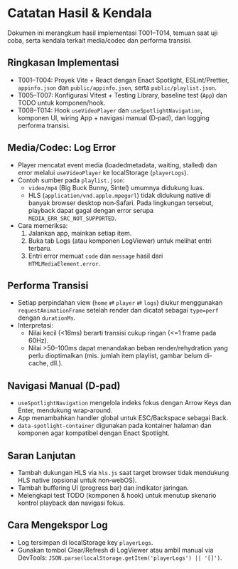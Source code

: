 # Catatan Hasil & Kendala

Dokumen ini merangkum hasil implementasi T001–T014, temuan saat uji coba, serta kendala terkait media/codec dan performa transisi.

## Ringkasan Implementasi
- T001–T004: Proyek Vite + React dengan Enact Spotlight, ESLint/Prettier, `appinfo.json` dan `public/appinfo.json`, serta `public/playlist.json`.
- T005–T007: Konfigurasi Vitest + Testing Library, baseline test (`App`) dan TODO untuk komponen/hook.
- T008–T014: Hook `useVideoPlayer` dan `useSpotlightNavigation`, komponen UI, wiring App + navigasi manual (D‑pad), dan logging performa transisi.

## Media/Codec: Log Error
- Player mencatat event media (loadedmetadata, waiting, stalled) dan error melalui `useVideoPlayer` ke localStorage (`playerLogs`).
- Contoh sumber pada `playlist.json`:
  - `video/mp4` (Big Buck Bunny, Sintel) umumnya didukung luas.
  - HLS (`application/vnd.apple.mpegurl`) tidak didukung native di banyak browser desktop non‑Safari. Pada lingkungan tersebut, playback dapat gagal dengan error serupa `MEDIA_ERR_SRC_NOT_SUPPORTED`.
- Cara memeriksa:
  1. Jalankan app, mainkan setiap item.
  2. Buka tab Logs (atau komponen LogViewer) untuk melihat entri terbaru.
  3. Entri error memuat `code` dan `message` hasil dari `HTMLMediaElement.error`.

## Performa Transisi
- Setiap perpindahan view (`home` ⇄ `player` ⇄ `logs`) diukur menggunakan `requestAnimationFrame` setelah render dan dicatat sebagai `type=perf` dengan `durationMs`.
- Interpretasi:
  - Nilai kecil (<16ms) berarti transisi cukup ringan (<=1 frame pada 60Hz).
  - Nilai >50–100ms dapat menandakan beban render/rehydration yang perlu dioptimalkan (mis. jumlah item playlist, gambar belum di-cache, dll.).

## Navigasi Manual (D‑pad)
- `useSpotlightNavigation` mengelola indeks fokus dengan Arrow Keys dan Enter, mendukung wrap‑around.
- App menambahkan handler global untuk ESC/Backspace sebagai Back.
- `data-spotlight-container` digunakan pada kontainer halaman dan komponen agar kompatibel dengan Enact Spotlight.

## Saran Lanjutan
- Tambah dukungan HLS via `hls.js` saat target browser tidak mendukung HLS native (opsional untuk non‑webOS).
- Tambah buffering UI (progress bar) dan indikator jaringan.
- Melengkapi test TODO (komponen & hook) untuk menutup skenario kontrol playback dan navigasi fokus.

## Cara Mengekspor Log
- Log tersimpan di localStorage key `playerLogs`.
- Gunakan tombol Clear/Refresh di LogViewer atau ambil manual via DevTools: `JSON.parse(localStorage.getItem('playerLogs') || '[]')`.
